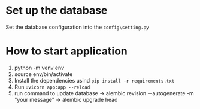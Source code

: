 # Set up the database 
Set the database configuration into the `config\setting.py`

# How to start application
1. python -m venv env
2. source env/bin/activate
3. Install the dependencies usind `pip install -r requirements.txt`
4. Run `uvicorn app:app --reload`
5. run command to update database
  -> alembic revision --autogenerate -m "your message"
  -> alembic upgrade head

